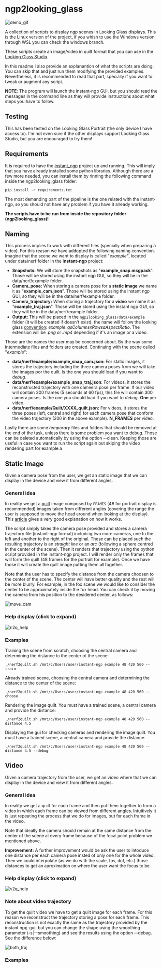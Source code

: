 # ngp2looking_glass

![demo_gif](https://user-images.githubusercontent.com/88030501/184605868-1b2fba01-dbcf-4c12-b59d-aafa56d0bda0.gif)

A collection of scripts to display ngp scenes in Looking Glass displays.
This is the Linux version of the project, if you whish to use the Windows version through WSL you can check the windows branch.

These scripts create an image/video in quilt format that you can use in the [Looking Glass Studio](https://lookingglassfactory.com/software).

In this readme I also provide an explanantion of what the scripts are doing. You can skip that and just run them modifying the provided examples. Nevertheless, it is recommended to read that part, specially if you want to tweak or augment any script. 

**NOTE**: The program will launch the instant-ngp GUI, but you should read the messages in the command line as they will provide instructions about what steps you have to follow.

## Testing
This has been tested on the Looking Glass Portrait (the only device I have access to). I'm not even sure if the other displays support Looking Glass Studio, but you are encouraged to try them!

## Requirements
It is required to have the [instant_ngp](https://github.com/NVlabs/instant-ngp) project up and running. This will imply that you have already installed some python libraries. Although there are a few more needed, you can install them by rinning the following command inside the ngp2looking_glass folder:
```
pip install -r requirements.txt
```
The most demanding part of the pipeline is the one related with the instant-ngp, so you should not have any problem if you have it already working.

**The scripts have to be run from inside the repository folder (ngp2looking_glass)!**

## Naming
This process implies to work with different files (specially when preparing a video). For this reason we have addopted the following naming convention. Imagine that the scene we want to display is called "*example"*, located under data/nerf folder in the **instant-ngp** project:

 - **Snapshots:** We will store the snapshots as "**example_snap.msgpack**". Those will be stored using the instant ngp GUI, so they will be in the data/nerf/example folder.
 - **Camera_pose:** When storing a camera pose for a **static image** we name it as  "**example_cam.json**". Those will be stored using the instant ngp GUI, so they will be in the data/nerf/example folder.
 - **Camera_trajectory:** When storing a trajectory for a **video** we name it as  "**example_traj.json**". Those will be stored using the instant ngp GUI, so they will be in the data/nerf/example folder.
 - **Output:** This will be placed in the `ngp2looking_glass/data/example` folder (it will be created if doesn't exist). the name will follow the looking glass [convention](https://docs.lookingglassfactory.com/keyconcepts/quilts): *example_qsColumnsxRowsaAspectRatio*. The extension will be *.png* or *.mp4* depending if it's an image or a video.

Those are the names the user may be concerned about. By the way some intermediate files and folders are created. Continuing with the scene called "*example*":

 - **data/nerf/example/example_snap_cam.json:** For static images, it stores the trajectory including the three camera poses from we will take the images por the quilt. Is the one you should load if you want to *debug*.
 - **data/nerf/example/example_snap_traj.json:** For videos, it stores the reconstructed trajectory with one cameera pose per frame. If our video will contain 300 frames (5 seconds at 60 fps), this file will contain 300 camera poses. Is the one you should load if you want to *debug*. **One** per video.
 - **data/nerf/example/Quilt/XXXX_quilt.json:** For videos, it stores the three poses (left, central and right) for each camera pose that conform the video trajectory (300 in the above example). **N_FRAMES** per video.

Lastly there are some *temporary* files and folders that should be removed at the end of the task, unless there is some problem you want to debug. Those can be deleted automatically by using the option --clean. Keeping those are useful in case you want to run the script again but skiping the video rendering part for example.a

## Static Image
Given a camera pose from the user, we get an static image that we can display in the device and view it from different angles.

### General idea
In reality we get a [quilt](https://docs.lookingglassfactory.com/keyconcepts/quilts) image composed by `FRAMES` (48 for portrait display is recommended) images taken from different angles (covering the range the user is supposed to move the head around when looking at the display). This [article](http://paulbourke.net/stereographics/LookingGlass/) gives a very good explanation on how it works.

The script simply takes the camera pose provided and stores a camera trajectory file (instant-ngp format) including two more cameras, one to the left and another to the right of the original. These can be placed such the resulting trajectory is an *straight line* or an *arc* (following a sphere centred in the center of the scene). Then it renders that trajectory using the python script provided in the instant-ngp project. I will render only the frames that will form the quilt (48 frames for the portrait for example). Once we have those it will create the quilt image putting them all together.

Note that the user has to specify the distance from the camera choosen to the center of the scene. The center will have better quality and the rest will be more blurry. For example, in the fox scene we would like to consider the center to be approximately inside the fox head. You can check it by moving the camera from his position to the desidered center, as follows:

![move_cam](https://user-images.githubusercontent.com/88030501/184606230-b465899a-eea4-48a9-93f4-1f7e8f595a39.png)

### Help display (click to expand)

![n2q_help](https://user-images.githubusercontent.com/88030501/184600521-d0772d81-81cc-416c-b6f8-c66800a5eab5.png)

### Examples

Training the scene from scratch, choosing the central camera and determining the distance to the center of the scene:
```
./nerf2quilt.sh /mnt/c/Users/user/instant-ngp example 48 420 560 --train
```

Already trained scene, choosing the central camera and determining the distance to the center of the scene:
```
./nerf2quilt.sh /mnt/c/Users/user/instant-ngp example 48 420 560 --choose
```

Rendering the image quilt. You must have a trained scene, a central camera and provide the distance:
```
./nerf2quilt.sh /mnt/c/Users/user/instant-ngp example 48 420 560 --distance 4.5
```

Displaying the gui for checking cameras and rendering the image quilt. You must have a trained scene, a central camera and provide the distance:
```
./nerf2quilt.sh /mnt/c/Users/user/instant-ngp example 48 420 560 --distance 4.5 --debug
```

## Video
Given a camera trajectory from the user, we get an video where that we can display in the device and view it from different angles.

### General idea
In reality we get a quilt for each frame and then put them together to form a video in which each frame can be viewed from different angles. Intuitively it is just repeating the process that we do for images, but for each frame in the video.

Note that ideally the camera should remain at the same distance from the center of the scene at every frame because of the focal point problem we mentioned above.

**Improvement:** A further improvement would be ask the user to intoduce one distance per each camera pose insted of only one for the whole video. Then we could interpolate (as we do with the scale, fov, dof, etc.) those distances to get an aproximation on where the user want the focus to be.

### Help display (click to expand)

![v2q_help](https://user-images.githubusercontent.com/88030501/184600621-27af9ece-922f-4dd5-bfab-0672adcf0aee.png)

### Note about video trajectory

To get the quilt video we have to get a quilt image for each frame. For this reason we reconstruct the trajectory storing a pose for each frame. This reconstruction is not exactly the same as the trajectory provided by the instant npg-gui, but you can change the shape using the smoothing parameter (-s|--smoothing) and see the results using the option --debug. See the difference below:

![both_traj](https://user-images.githubusercontent.com/88030501/184602223-54791e6d-aa9c-4df7-b23d-8ff4985b167b.png)

### Examples
